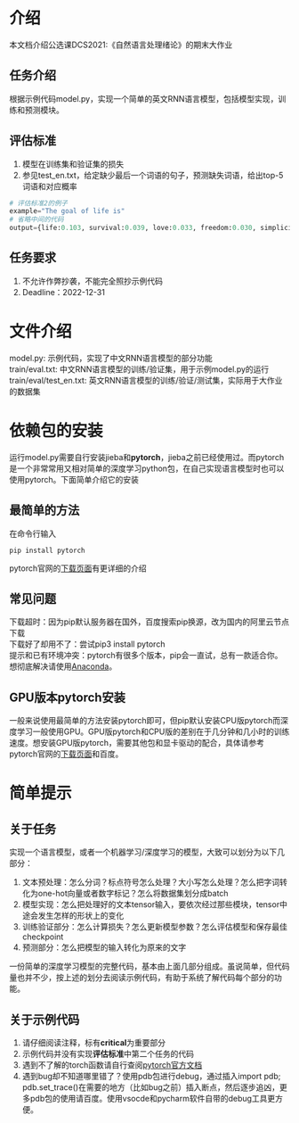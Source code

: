 # 介绍
本文档介绍公选课DCS2021:《自然语言处理绪论》的期末大作业

## 任务介绍
根据示例代码model.py，实现一个简单的英文RNN语言模型，包括模型实现，训练和预测模块。

## 评估标准
1. 模型在训练集和验证集的损失
2. 参见test_en.txt，给定缺少最后一个词语的句子，预测缺失词语，给出top-5词语和对应概率 <br>
```python
# 评估标准2的例子
example="The goal of life is" 
# 省略中间的代码
output={life:0.103, survival:0.039, love:0.033, freedom:0.030, simplicity:0.025}
```

## 任务要求
1. 不允许作弊抄袭，不能完全照抄示例代码
2. Deadline：2022-12-31

# 文件介绍
model.py: 示例代码，实现了中文RNN语言模型的部分功能 <br>
train/eval.txt: 中文RNN语言模型的训练/验证集，用于示例model.py的运行 <br>
train/eval/test_en.txt: 英文RNN语言模型的训练/验证/测试集，实际用于大作业的数据集 <br>

# 依赖包的安装
运行model.py需要自行安装jieba和**pytorch**，jieba之前已经使用过。而pytorch是一个非常常用又相对简单的深度学习python包，在自己实现语言模型时也可以使用pytorch。下面简单介绍它的安装

## 最简单的方法
在命令行输入
```shell
pip install pytorch 
```
pytorch官网的[下载页面](https://pytorch.org/get-started/previous-versions/)有更详细的介绍

## 常见问题
下载超时：因为pip默认服务器在国外，百度搜索pip换源，改为国内的阿里云节点下载 <br>
下载好了却用不了：尝试pip3 install pytorch <br>
提示和已有环境冲突：pytorch有很多个版本，pip会一直试，总有一款适合你。想彻底解决请使用[Anaconda](https://www.anaconda.com/)。 <br>

## GPU版本pytorch安装
一般来说使用最简单的方法安装pytorch即可，但pip默认安装CPU版pytorch而深度学习一般使用GPU。GPU版pytorch和CPU版的差别在于几分钟和几小时的训练速度。想安装GPU版pytorch，需要其他包和显卡驱动的配合，具体请参考pytorch官网的[下载页面](https://pytorch.org/get-started/previous-versions/)和百度。

# 简单提示
## 关于任务
实现一个语言模型，或者一个机器学习/深度学习的模型，大致可以划分为以下几部分：
1. 文本预处理：怎么分词？标点符号怎么处理？大小写怎么处理？怎么把字词转化为one-hot向量或者数字标记？怎么将数据集划分成batch
2. 模型实现：怎么把处理好的文本tensor输入，要依次经过那些模块，tensor中途会发生怎样的形状上的变化
3. 训练验证部分：怎么计算损失？怎么更新模型参数？怎么评估模型和保存最佳checkpoint
4. 预测部分：怎么把模型的输入转化为原来的文字

一份简单的深度学习模型的完整代码，基本由上面几部分组成。虽说简单，但代码量也并不少，按上述的划分去阅读示例代码，有助于系统了解代码每个部分的功能。

## 关于示例代码
1. 请仔细阅读注释，标有**critical**为重要部分
2. 示例代码并没有实现**评估标准**中第二个任务的代码
3. 遇到不了解的torch函数请自行查阅[pytorch官方文档](https://pytorch.org/docs/stable/index.html)
4. 遇到bug却不知道哪里错了？使用pdb包进行debug，通过插入import pdb; pdb.set_trace()在需要的地方（比如bug之前）插入断点，然后逐步追凶，更多pdb包的使用请百度。使用vsocde和pycharm软件自带的debug工具更方便。
